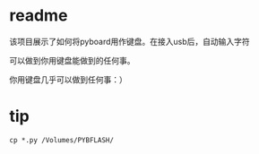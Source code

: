 # readme

该项目展示了如何将pyboard用作键盘。在接入usb后，自动输入字符

可以做到你用键盘能做到的任何事。

你用键盘几乎可以做到任何事：）

# tip
`cp *.py /Volumes/PYBFLASH/`


